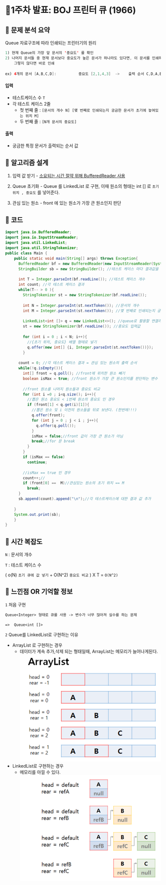 # 🍒1주차 발표: BOJ 프린터 큐 (1966)

## 💎 문제 분석 요약
Queue 자료구조에 따라 인쇄되는 프린터기의 원리
```java
1) 현재 Queue의 가장 앞 문서의 '중요도' 를 확인
2) 나머지 문서들 중 현재 문서보다 중요도가 높은 문서가 하나라도 있다면, 이 문서를 인쇄하지 않고 Queue의 가장 뒤에 재배치 한다. 
    그렇지 않다면 바로 인쇄

ex) 4개의 문서 [A,B,C,D]:          중요도 [2,1,4,3]  ->    출력 순서 C,D,A,B
```

#### 입력

- 테스트케이스 수 `T`
- 각 테스트 케이스 2줄
  - 첫 번째 줄 : `[문서의 개수 N] [몇 번째로 인쇄되는지 궁금한 문서가 초기에 놓여있는 위치 M]`
  - 두 번째 줄 : `[N개 문서의 중요도]`

#### 출력

- 궁금한 특정 문서가 출력되는 순서 값
## 💎 알고리즘 설계

1) 입력 값 받기 - [소요되는 시간 절약 위해 BufferedReader 사용](https://velog.io/@langoustine/Scanner-VS-BufferedReader)

2) Queue 초기화 - Queue 를 LinkedList 로 구현, 이때 원소의 형태는 int [] 로 `초기 위치 , 중요도` 를 넣어준다.

3) 관심 있는 원소 - front 에 있는 원소가 가장 큰 원소인지 판단

## 💎 코드
```java
import java.io.BufferedReader;
import java.io.InputStreamReader;
import java.util.LinkedList;
import java.util.StringTokenizer;
public class Main {
    public static void main(String[] args) throws Exception{
      BufferedReader bf = new BufferedReader(new InputStreamReader(System.in));
      StringBuilder sb = new StringBuilder(); //테스트 케이스 마다 결과값을 담기 위해
    
      int T = Integer.parseInt(bf.readLine()); //테스트 케이스 개수
      int count; //각 테스트 케이스 결과
      while(T-- > 0 ){
        StringTokenizer st = new StringTokenizer(bf.readLine());
      
        int N = Integer.parseInt(st.nextToken()); //문서의 개수
        int M = Integer.parseInt(st.nextToken()); //몇 번째로 인쇄되는지 궁금한 문서가 초기에 놓여있는 위치
    
        LinkedList<int []> q = new LinkedList<>(); //queue로 활용할 연결리스트 (LinkedList)
        st = new StringTokenizer(bf.readLine()); //중요도 입력값
    
        for (int i = 0 ; i < N; i++){
          //{초기 위치, 중요도} 배열 형태로 넣기
          q.offer(new int[] {i, Integer.parseInt(st.nextToken())});
        }
    
      count = 0; //각 테스트 케이스 결과 = 관심 있는 원소의 출력 순서
      while(!q.isEmpty()){
        int[] front = q.poll(); //front에 위치한 원소 빼기
        boolean isMax = true; //front 원소가 가장 큰 원소인지를 판단하는 변수
    
        //front 원소를 나머지 원소들과 중요도 비교
        for (int i =0 ; i<q.size(); i++){
          //뽑은 원소 중요도 < i번째 원소의 중요도 인 경우
          if (front[1] < q.get(i)[1]){
            //뽑은 원소 및 i 이전의 원소들을 뒤로 보낸다. (한번에!!!)
            q.offer(front);
            for (int j = 0 ; j < i ; j++){
              q.offer(q.poll());
            }
            isMax = false;//front 값이 가장 큰 원소가 아님
            break;//for 문 break
          }
        }
        if (isMax == false)
          continue;
    
        //isMax == true 인 경우
        count++;//
        if (front[0] ==  M)//관심있는 원소의 초기 위치 == M
          break;
      }
      sb.append(count).append("\n");//각 테스트케이스에 대한 결과 값 추가
    
    }
    System.out.print(sb);
    }
}

```
## 💎 시간 복잡도

`N` : 문서의 개수

`T` : 테스트 케이스 수

( o(N) `초기 큐에 값 넣기` + O(N^2) `중요도 비교` ) X T = `O(N^2)`

## 💎 느낀점 OR 기억할 정보

`1` 처음 구현

    Queue<Integer> 형태로 큐를 사용 -> 변수가 너무 많아져 실수를 하는 문제

    =>  Queue<int []>   


`2` Queue를 LinkedList로 구현하는 이유
- ArrayList 로 구현하는 경우
  - 데이터가 계속 추가,삭제 되는 형태일때, ArrayList는 메모리가 늘어나게된다.
  ![img.png](img.png)
- LinkedList로 구현하는 경우
  - 메모리를 아낄 수 있다.
  ![img_1.png](img_1.png)